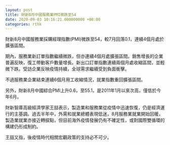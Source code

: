 ```yaml
---
layout: post
title: 財新8月中國服務業PMI微跌至54
date: 2020-09-03 10:16:21.000000000 +08:00
categories: rthk
---
```


財新8月中國服務業採購經理指數(PMI)微跌至54，較7月回落0.1，連續4個月處於擴張區間。

期內，服務業新訂單指數繼續微跌，但亦連續4個月處擴張區間。銷售增長的企業普遍反映，復工帶動客戶數量增長。新出口訂單指數連續兩個月處收縮區間，並輕微下跌。受訪企業反映疫情持續，全球需求繼續受到負面衝擊。

不過服務業企業結束連續6個月用工收縮情況，就業指數重回擴張區間。

另外，財新8月中國綜合PMI上升0.6，至55.1，是2011年1月以來次高，僅低於今年6月。

財新智庫高級經濟學家王喆表示，製造業和服務業從疫情中迅速恢復，仍是經濟運行的主基調。過去半年中，外需和就業總體表現低迷，8月服務業就業開始回暖，製造業就業亦接近轉捩點，但目前海外疫情發展仍有不確定性，或對國際雙循環的構建仍形成制約。

王喆又指，後疫情時代相關宏觀政策的支持必不可少。
